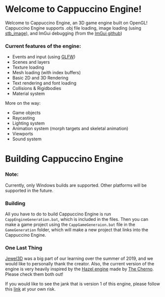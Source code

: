 # Welcome to Cappuccino Engine!
Welcome to Cappuccino Engine, an 3D game engine built on OpenGL!
Cappuccino Engine supports .obj file loading, image loading (using [stb_image](https://github.com/nothings/stb)), and ImGui debugging (from the [ImGui github](https://github.com/ocornut/imgui))

### Current features of the engine:
- Events and input (using [GLFW](https://github.com/glfw/glfw))
- Scenes and layers
- Texture loading
- Mesh loading (with index buffers)
- Basic 2D and 3D Rendering
- Text rendering and font loading
- Collisions & Rigidbodies
- Material system

More on the way:
- Game objects
- Raycasting
- Lighting system
- Animation system (morph targets and skeletal animation)
- Viewports
- Sound system


# Building Cappuccino Engine
### Note:
Currently, only Windows builds are supported. Other platforms will be supported in the future.

### Building
All you have to do to build Cappuccino Engine is run `CappEngineGeneration.bat`, which is included in the files.
Then you can make a game project using the `CappGameGeneraion.bat` file in the `GameGeneration` folder, which will make a new project that links into the Cappuccino Engine.

### One Last Thing
[Jewel3D](https://github.com/EmilianC/Jewel3D) was a big part of our learning over the summer of 2019, and we would like to personally thank the creator.
Also, the current version of the engine is very heavily inspired by the [Hazel engine](https://github.com/TheCherno/Hazel) made by [The Cherno](https://www.youtube.com/user/TheChernoProject).
Please check them both out!

If you would like to see the jank that is version 1 of this engine, please follow this [link](https://github.com/Promethaes/CappuccinoEngine) at your own risk.